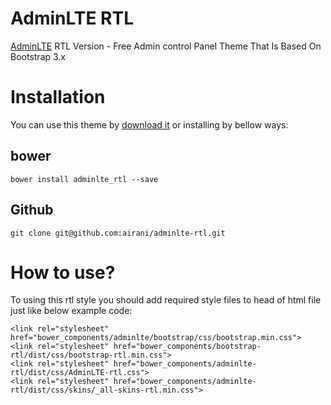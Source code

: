 # AdminLTE RTL #
[AdminLTE](https://almsaeedstudio.com) RTL Version - Free Admin control Panel Theme That Is Based On Bootstrap 3.x

# Installation #
You can use this theme by [download it](https://github.com/airani/adminlte-rtl/archive/master.zip) or installing by bellow ways:

## bower ##
` bower install adminlte_rtl --save `

## Github ##
` git clone git@github.com:airani/adminlte-rtl.git `

# How to use? #
To using this rtl style you should add required style files to head of html file just like below example code:
```
<link rel="stylesheet" href="bower_components/adminlte/bootstrap/css/bootstrap.min.css">
<link rel="stylesheet" href="bower_components/bootstrap-rtl/dist/css/bootstrap-rtl.min.css">
<link rel="stylesheet" href="bower_components/adminlte-rtl/dist/css/AdminLTE-rtl.css">
<link rel="stylesheet" href="bower_components/adminlte-rtl/dist/css/skins/_all-skins-rtl.min.css">
```
